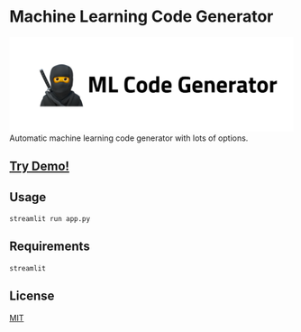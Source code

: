 # Machine Learning Code Generator

![page](ml-code-logo.png)
Automatic machine learning code generator with lots of options.
## [Try Demo!](https://ml-code-generator.herokuapp.com/)

## Usage

```
streamlit run app.py
```

## Requirements

```
streamlit
```

## License

[MIT](https://choosealicense.com/licenses/mit/)
